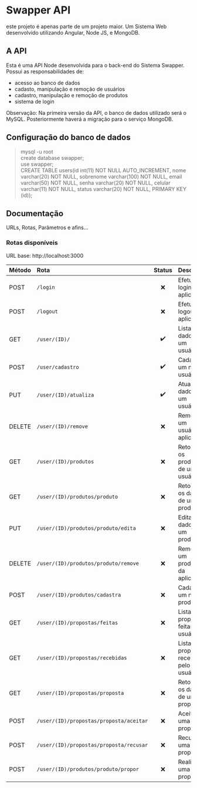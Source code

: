 # Swapper API
este projeto é apenas parte de um projeto maior. Um Sistema Web desenvolvido utilizando Angular, Node JS, e MongoDB.

## A API  
Esta é uma API Node desenvolvida para o back-end do Sistema Swapper. Possui as responsabilidades de:
* acesso ao banco de dados  
* cadasto, manipulação e remoção de usuários  
* cadastro, manipulação e remoção de produtos  
* sistema de login  

Observação: Na primeira versão da API, o banco de dados utilizado será o MySQL. Posteriormente haverá a migração para o serviço MongoDB.

## Configuração do banco de dados  
> mysql -u root   
> create database swapper;  
> use swapper;  
> CREATE TABLE users(id int(11) NOT NULL AUTO_INCREMENT, nome varchar(20) NOT NULL, sobrenome varchar(100) NOT NULL, email varchar(50) NOT NULL, senha varchar(20) NOT NULL, celular varchar(11) NOT NULL, status varchar(20) NOT NULL, PRIMARY KEY (id));


## Documentação
URLs, Rotas, Parâmetros e afins...

### Rotas disponíveis  
URL base: http://localhost:3000

| Método    | Rota                                      | Status             | Descrição                                |
| :-------- | :---                                      | :---:              | :---                                     |
| POST      | `/login`                                  |:x:                 | Efetuar login na aplicação               |
| POST      | `/logout`                                 |:x:                 | Efetuar logout na aplicação              |
| GET       | `/user/(ID)/`                             |:heavy_check_mark:  | Listar dados de um usuário               |
| POST      | `/user/cadastro`                          |:heavy_check_mark:  | Cadastrar um novo usuário                |
| PUT       | `/user/(ID)/atualiza`                     |:heavy_check_mark:  | Atualizar dados de um usuário            |
| DELETE    | `/user/(ID)/remove`                       |:x:                 | Remover um usuário da aplicação          |
| GET       | `/user/(ID)/produtos`                     |:x:                 | Retornar os produtos de um usuário       |
| GET       | `/user/(ID)/produtos/produto`             |:x:                 | Retornar os dados de um produto          |
| PUT       | `/user/(ID)/produtos/produto/edita`       |:x:                 | Editar os dados de um produto            |
| DELETE    | `/user/(ID)/produtos/produto/remove`      |:x:                 | Remover um produto da aplicação          |
| POST      | `/user/(ID)/produtos/cadastra`            |:x:                 | Cadastrar um novo produto                |
| GET       | `/user/(ID)/propostas/feitas`             |:x:                 | Listar propostas feitas pelo usuário     |
| GET       | `/user/(ID)/propostas/recebidas`          |:x:                 | Listar propostas recebidas pelo usuário  |
| GET       | `/user/(ID)/propostas/proposta`           |:x:                 | Retornar os dados de uma proposta        |
| POST      | `/user/(ID)/propostas/proposta/aceitar`   |:x:                 | Aceitar uma proposta                     |
| POST      | `/user/(ID)/propostas/proposta/recusar`   |:x:                 | Recusar uma proposta                     |
| POST      | `/user/(ID)/produtos/produto/propor`      |:x:                 | Realizar uma proposta                    |    




